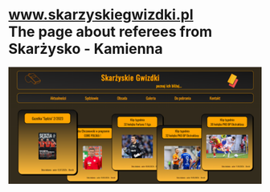 # www.skarzyskiegwizdki.pl <br> The page about referees from Skarżysko - Kamienna

![a screenshot presenting the front page of the project website](./images/home.png)

